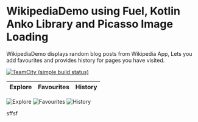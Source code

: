 # WikipediaDemo using Fuel, Kotlin Anko Library and Picasso Image Loading  

WikipediaDemo displays random blog posts from Wikipedia App, Lets you
add favourites and provides history for pages you have visited.

[![TeamCity (simple build status)](https://img.shields.io/teamcity/http/teamcity.jetbrains.com/s/ProjectsWrittenInKotlin_Anko.svg)](https://teamcity.jetbrains.com/viewType.html?buildTypeId=ProjectsWrittenInKotlin_Anko&tab=buildTypeStatusDiv)

Explore | Favourites | History 
-------- | -------- | ------

![Explore ](C:\Development\android-projects\WikipediaDemo\images\ExplorePage.jpeg)
![Favourites](C:\Development\android-projects\WikipediaDemo\images\Favourites.jpeg)
![History](C:\Development\android-projects\WikipediaDemo\images\History.jpeg)  

sffsf